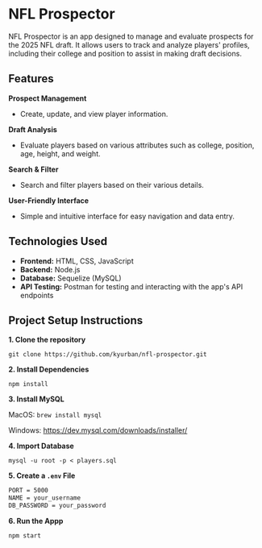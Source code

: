 # NFL Prospector

NFL Prospector is an app designed to manage and evaluate prospects for the 2025 NFL draft. It allows users to track and analyze players' profiles, including their college and position to assist in making draft decisions.

## Features

**Prospect Management**
- Create, update, and view player information.

**Draft Analysis**
- Evaluate players based on various attributes such as college, position, age, height, and weight.

**Search & Filter**
- Search and filter players based on their various details.

**User-Friendly Interface**
- Simple and intuitive interface for easy navigation and data entry.

## Technologies Used

- **Frontend:** HTML, CSS, JavaScript
- **Backend:** Node.js
- **Database:** Sequelize (MySQL)
- **API Testing:** Postman for testing and interacting with the app's API endpoints

## Project Setup Instructions

**1. Clone the repository**

   ```
   git clone https://github.com/kyurban/nfl-prospector.git
  ```

**2. Install Dependencies**

  ```
npm install
  ```

**3. Install MySQL**

  MacOS: ```brew install mysql```
  
  Windows: https://dev.mysql.com/downloads/installer/

**4. Import Database**

  ```
mysql -u root -p < players.sql
  ```
**5. Create a ```.env``` File**

```bash
PORT = 5000
NAME = your_username
DB_PASSWORD = your_password
```

**6. Run the Appp**

```
npm start
```


